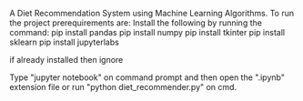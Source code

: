 
A Diet Recommendation System using Machine Learning Algorithms. 
To run the project prerequirements are:
Install the following by running the command:
pip install pandas
pip install numpy
pip install tkinter
pip install sklearn
pip install jupyterlabs

if already installed then ignore

Type "jupyter notebook" on command prompt and then open the ".ipynb" extension file or run "python diet_recommender.py" on cmd.
